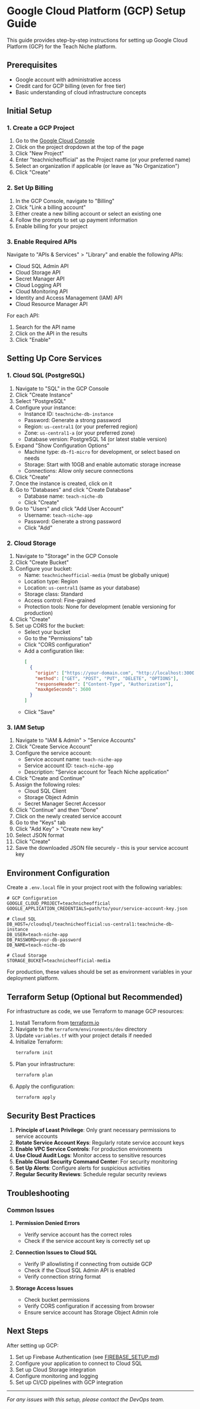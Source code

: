 # Google Cloud Platform (GCP) Setup Guide

This guide provides step-by-step instructions for setting up Google Cloud Platform (GCP) for the Teach Niche platform.

## Prerequisites

- Google account with administrative access
- Credit card for GCP billing (even for free tier)
- Basic understanding of cloud infrastructure concepts

## Initial Setup

### 1. Create a GCP Project

1. Go to the [Google Cloud Console](https://console.cloud.google.com/)
2. Click on the project dropdown at the top of the page
3. Click "New Project"
4. Enter "teachnicheofficial" as the Project name (or your preferred name)
5. Select an organization if applicable (or leave as "No Organization")
6. Click "Create"

### 2. Set Up Billing

1. In the GCP Console, navigate to "Billing"
2. Click "Link a billing account"
3. Either create a new billing account or select an existing one
4. Follow the prompts to set up payment information
5. Enable billing for your project

### 3. Enable Required APIs

Navigate to "APIs & Services" > "Library" and enable the following APIs:

- Cloud SQL Admin API
- Cloud Storage API
- Secret Manager API
- Cloud Logging API
- Cloud Monitoring API
- Identity and Access Management (IAM) API
- Cloud Resource Manager API

For each API:
1. Search for the API name
2. Click on the API in the results
3. Click "Enable"

## Setting Up Core Services

### 1. Cloud SQL (PostgreSQL)

1. Navigate to "SQL" in the GCP Console
2. Click "Create Instance"
3. Select "PostgreSQL"
4. Configure your instance:
   - Instance ID: `teachniche-db-instance`
   - Password: Generate a strong password
   - Region: `us-central1` (or your preferred region)
   - Zone: `us-central1-a` (or your preferred zone)
   - Database version: PostgreSQL 14 (or latest stable version)
5. Expand "Show Configuration Options"
   - Machine type: `db-f1-micro` for development, or select based on needs
   - Storage: Start with 10GB and enable automatic storage increase
   - Connections: Allow only secure connections
6. Click "Create"
7. Once the instance is created, click on it
8. Go to "Databases" and click "Create Database"
   - Database name: `teach-niche-db`
   - Click "Create"
9. Go to "Users" and click "Add User Account"
   - Username: `teach-niche-app`
   - Password: Generate a strong password
   - Click "Add"

### 2. Cloud Storage

1. Navigate to "Storage" in the GCP Console
2. Click "Create Bucket"
3. Configure your bucket:
   - Name: `teachnicheofficial-media` (must be globally unique)
   - Location type: Region
   - Location: `us-central1` (same as your database)
   - Storage class: Standard
   - Access control: Fine-grained
   - Protection tools: None for development (enable versioning for production)
4. Click "Create"
5. Set up CORS for the bucket:
   - Select your bucket
   - Go to the "Permissions" tab
   - Click "CORS configuration"
   - Add a configuration like:
     ```json
     [
       {
         "origin": ["https://your-domain.com", "http://localhost:3000"],
         "method": ["GET", "POST", "PUT", "DELETE", "OPTIONS"],
         "responseHeader": ["Content-Type", "Authorization"],
         "maxAgeSeconds": 3600
       }
     ]
     ```
   - Click "Save"

### 3. IAM Setup

1. Navigate to "IAM & Admin" > "Service Accounts"
2. Click "Create Service Account"
3. Configure the service account:
   - Service account name: `teach-niche-app`
   - Service account ID: `teach-niche-app`
   - Description: "Service account for Teach Niche application"
4. Click "Create and Continue"
5. Assign the following roles:
   - Cloud SQL Client
   - Storage Object Admin
   - Secret Manager Secret Accessor
6. Click "Continue" and then "Done"
7. Click on the newly created service account
8. Go to the "Keys" tab
9. Click "Add Key" > "Create new key"
10. Select JSON format
11. Click "Create"
12. Save the downloaded JSON file securely - this is your service account key

## Environment Configuration

Create a `.env.local` file in your project root with the following variables:

```
# GCP Configuration
GOOGLE_CLOUD_PROJECT=teachnicheofficial
GOOGLE_APPLICATION_CREDENTIALS=path/to/your/service-account-key.json

# Cloud SQL
DB_HOST=/cloudsql/teachnicheofficial:us-central1:teachniche-db-instance
DB_USER=teach-niche-app
DB_PASSWORD=your-db-password
DB_NAME=teach-niche-db

# Cloud Storage
STORAGE_BUCKET=teachnicheofficial-media
```

For production, these values should be set as environment variables in your deployment platform.

## Terraform Setup (Optional but Recommended)

For infrastructure as code, we use Terraform to manage GCP resources:

1. Install Terraform from [terraform.io](https://www.terraform.io/downloads.html)
2. Navigate to the `terraform/environments/dev` directory
3. Update `variables.tf` with your project details if needed
4. Initialize Terraform:
   ```bash
   terraform init
   ```
5. Plan your infrastructure:
   ```bash
   terraform plan
   ```
6. Apply the configuration:
   ```bash
   terraform apply
   ```

## Security Best Practices

1. **Principle of Least Privilege**: Only grant necessary permissions to service accounts
2. **Rotate Service Account Keys**: Regularly rotate service account keys
3. **Enable VPC Service Controls**: For production environments
4. **Use Cloud Audit Logs**: Monitor access to sensitive resources
5. **Enable Cloud Security Command Center**: For security monitoring
6. **Set Up Alerts**: Configure alerts for suspicious activities
7. **Regular Security Reviews**: Schedule regular security reviews

## Troubleshooting

### Common Issues

1. **Permission Denied Errors**
   - Verify service account has the correct roles
   - Check if the service account key is correctly set up

2. **Connection Issues to Cloud SQL**
   - Verify IP allowlisting if connecting from outside GCP
   - Check if the Cloud SQL Admin API is enabled
   - Verify connection string format

3. **Storage Access Issues**
   - Check bucket permissions
   - Verify CORS configuration if accessing from browser
   - Ensure service account has Storage Object Admin role

## Next Steps

After setting up GCP:

1. Set up Firebase Authentication (see [FIREBASE_SETUP.md](./FIREBASE_SETUP.md))
2. Configure your application to connect to Cloud SQL
3. Set up Cloud Storage integration
4. Configure monitoring and logging
5. Set up CI/CD pipelines with GCP integration

---

*For any issues with this setup, please contact the DevOps team.*
